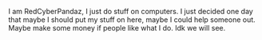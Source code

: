 I am RedCyberPandaz, I just do stuff on computers.
I just decided one day that maybe I should put my stuff on here, maybe I could help someone out.
Maybe make some money if people like what I do.
Idk we will see.
